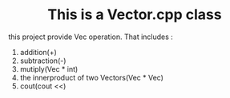 
<h1 align="center"> 
This is a Vector.cpp class
</h1>

this project provide Vec operation.
That includes :
1. addition(+)
2. subtraction(-) 
3. mutiply(Vec * int)
4. the innerproduct of two Vectors(Vec * Vec)
5. cout(cout <<)

